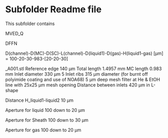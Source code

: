 # Subfolder Readme file
This subfolder contains


MVED_Q 

DFFN

D(channel)-D(MC)-D(SC)-L(channel)-D(liquid1)-D(gas)-H(liquid1-gas) [µm]
= 100-20-30-983-[20-20-30]

_A001.stl 
Reference edge 140 µm
Total length 1.4957 mm
MC length 0.983 mm
Inlet diameter 330 µm
5 Inlet ribs 315 µm diameter (for burnt off polyimide coating and use of NOA68)
5 µm deep mesh filter at He & EtOH line with 25x25 µm mesh opening
Distance between inlets 420 µm in L-shape

Distance H_liquid1-liquid2 10 µm

Aperture for liquid
100 down to 20 µm

Aperture for Sheath
100 down to 30 µm

Aperture for gas
100 down to 20 µm
